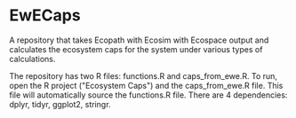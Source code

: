 # EwECaps
A repository that takes Ecopath with Ecosim with Ecospace output and calculates the ecosystem caps for the system under various types of calculations.

The repository has two R files: functions.R and caps_from_ewe.R. To run, open the R project ("Ecosystem Caps") and the caps_from_ewe.R file. This file will automatically source the functions.R file. There are 4 dependencies: dplyr, tidyr, ggplot2, stringr.
